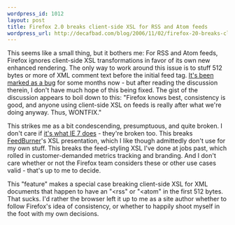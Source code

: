 ```yaml
--- 
wordpress_id: 1012
layout: post
title: Firefox 2.0 breaks client-side XSL for RSS and Atom feeds
wordpress_url: http://decafbad.com/blog/2006/11/02/firefox-20-breaks-client-side-xsl-for-rss-and-atom-feeds
---
```

This seems like a small thing, but it bothers me:  For RSS and Atom feeds, Firefox ignores client-side XSL transformations in favor of its own new enhanced rendering.  The only way to work around this issue is to stuff 512 bytes or more of XML comment text before the initial feed tag.  [It's been marked as a bug][bug] for some months now - but after reading the discussion therein, I don't have much hope of this being fixed.  The gist of the discussion appears to boil down to this: "Firefox knows best, consistency is good, and anyone using client-side XSL on feeds is really after what we're doing anyway.  Thus, WONTFIX."

This strikes me as a bit condescending, presumptuous, and quite broken.  I don't care if [it's what IE 7 does][ie7] - they're broken too.  This breaks [FeedBurner][fb]'s XSL presentation, which I like though admittedly don't use for my own stuff.  This breaks the feed-styling XSL I've done at jobs past, which rolled in customer-demanded metrics tracking and branding.  And I don't care whether or not the Firefox team considers these or other use cases valid - that's up to me to decide.

This "feature" makes a special case breaking client-side XSL for XML documents that happen to have an "&lt;rss" or "&lt;atom" in the first 512 bytes.  That sucks.  I'd rather the browser left it up to me as a site author whether to follow Firefox's idea of consistency, or whether to happily shoot myself in the foot with my own decisions.

[bug]: https://bugzilla.mozilla.org/show_bug.cgi?id=338621
[fb]: http://www.feedburner.com/fb/a/home
[ie7]: http://blogs.msdn.com/rssteam/articles/PublishersGuide.aspx
